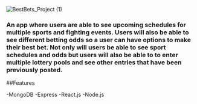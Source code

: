 ![BestBets_Project (1)](https://user-images.githubusercontent.com/94949664/174683144-3283f3bb-68f8-44d2-ac81-ab9892f3742d.png)


### An app where users are able to see upcoming schedules for multiple sports and fighting events. Users will also be able to see different betting odds so a user can have options to make their best bet. Not only will users be able to see sport schedules and odds but users will also be able to to enter multiple lottery pools and see other entries that have been previously posted.

##Features

-MongoDB
-Express
-React.js
-Node.js

